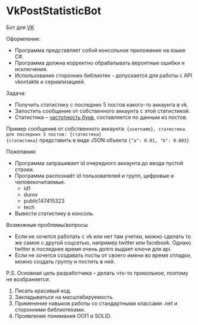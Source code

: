 # VkPostStatisticBot
Бот для [VK](vk.com)

Оформление:
 - Программа представляет собой консольное приложение на языке C#.
 - Программа должна корректно обрабатывать вероятные ошибки и исключения.
 - Использование сторонних библиотек - допускается для работы с API vkontakte и сериализацией.

Задача:
 - Получить статистику с последних 5 постов какого-то аккаунта в vk.
 - Запостить сообщение от собственного аккаунта с этой статистикой.
 - Статистика – [частотность букв](https://ru.wikipedia.org/wiki/%D0%A7%D0%B0%D1%81%D1%82%D0%BE%D1%82%D0%BD%D0%BE%D1%81%D1%82%D1%8C), составляется по данным из постов.

Пример сообщения от собственного аккаунта:
`{username}, статистика для последних 5 постов: {статистика}`  
`{статистика}` представить в виде JSON объекта `{"a": 0.01, "b": 0.003}`

Пожелания:
 - Программа запрашивает id очередного аккаунта до ввода пустой строки.
 - Программа распознаёт id пользователей и групп, цифровые и человекочитаемые.
    - id1
    - durov
    - public147415323
    - tech
 - Вывести статистику в консоль.

Возможные проблемы/вопросы
 - Если не хочется работать с vk или нет там учетки, можно сделать то же самое с другой соцсетью, например twitter или facebook. Однако twitter в последнее время очень долго выдает ключи для api.
 - Если не хочется создавать посты от своего имени во время отладки, можно создать группу и постить в ней.

P.S. Основная цель разработчика – делать что-то прикольное, поэтому не возбраняется:
 1. Писать красивый код.
 2. Закладываться на масштабируемость.
 3. Применение навыков работы со стандартными классами .net и сторонними библиотеками.
 4. Проявление понимания ООП и SOLID.
